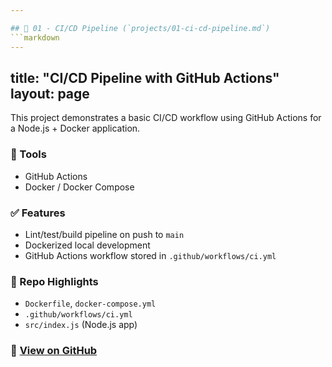 ```yaml
---

## 📁 01 - CI/CD Pipeline (`projects/01-ci-cd-pipeline.md`)
```markdown
---
```

title: "CI/CD Pipeline with GitHub Actions"
layout: page
---

This project demonstrates a basic CI/CD workflow using GitHub Actions for a Node.js + Docker application.

### 🔧 Tools
- GitHub Actions
- Docker / Docker Compose

### ✅ Features
- Lint/test/build pipeline on push to `main`
- Dockerized local development
- GitHub Actions workflow stored in `.github/workflows/ci.yml`

### 📂 Repo Highlights
- `Dockerfile`, `docker-compose.yml`
- `.github/workflows/ci.yml`
- `src/index.js` (Node.js app)

### 🔗 [View on GitHub](https://github.com/tedens/devops-portfolio/tree/main/01-ci-cd-pipeline)
```